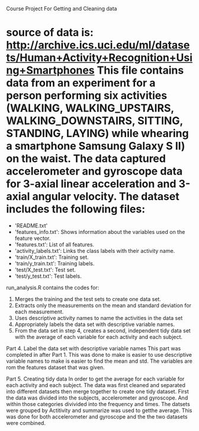 
Course Project For Getting and Cleaning data

source of data is:
http://archive.ics.uci.edu/ml/datasets/Human+Activity+Recognition+Using+Smartphones
This file contains data from an experiment for a person performing six activities (WALKING, WALKING_UPSTAIRS, WALKING_DOWNSTAIRS, SITTING, STANDING, LAYING) while whearing a smartphone Samsung Galaxy S II) on the waist.
The data captured accelerometer and gyroscope data for 3-axial linear acceleration and 3-axial angular velocity.
The dataset includes the following files:
=========================================
- 'README.txt'
- 'features_info.txt': Shows information about the variables used on the feature vector.
- 'features.txt': List of all features.
- 'activity_labels.txt': Links the class labels with their activity name.
- 'train/X_train.txt': Training set.
- 'train/y_train.txt': Training labels.
- 'test/X_test.txt': Test set.
- 'test/y_test.txt': Test labels.

run_analysis.R contains the codes for:  
1. Merges the training and the test sets to create one data set.
2. Extracts only the measurements on the mean and standard deviation for each measurement. 
3. Uses descriptive activity names to name the activities in the data set
4. Appropriately labels the data set with descriptive variable names. 
5. From the data set in step 4, creates a second, independent tidy data set with the average of each variable for each activity and each subject.

Part 4.  Label the data set with descriptive variable names
This part was completed in after Part 1.  This was done to make is easier to use descriptive variable names to make is easier to find the mean and std.  The variables are rom the features dataset that was given.

Part 5.  Creating tidy data
In order to get the average for each variable for each activity and each subject.  The data was first cleaned and separated into different datasets then merge together to create one tidy dataset.
First the data was divided into the subjects, accelerometer and gyroscope.  And within those categories divivided into the frequency and times.  The datsets were grouped by Actitivity and summarize was used to getthe average.
This was done for both accelerometer and gyroscope and the the two datasets were combined.




